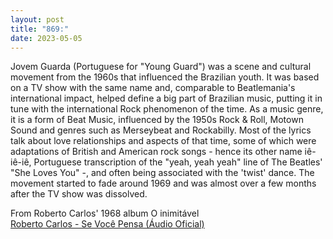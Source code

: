```yaml
---
layout: post
title: "869:"
date: 2023-05-05
---
```


Jovem Guarda (Portuguese for "Young Guard") was a scene and cultural movement from the 1960s that influenced the Brazilian youth. It was based on a TV show with the same name and, comparable to Beatlemania's international impact, helped define a big part of Brazilian music, putting it in tune with the international Rock phenomenon of the time. As a music genre, it is a form of Beat Music, influenced by the 1950s Rock & Roll, Motown Sound and genres such as Merseybeat and Rockabilly. Most of the lyrics talk about love relationships and aspects of that time, some of which were adaptations of British and American rock songs \- hence its other name iê-iê-iê, Portuguese transcription of the "yeah, yeah yeah" line of The Beatles' "She Loves You" \-, and often being associated with the 'twist' dance. The movement started to fade around 1969 and was almost over a few months after the TV show was dissolved.

From Roberto Carlos' 1968 album O inimitável  
[Roberto Carlos \- Se Você Pensa (Áudio Oficial)](https://youtu.be/riYbeL5Jbo4)
